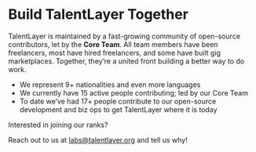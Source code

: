 # Build TalentLayer Together

TalentLayer is maintained by a fast-growing community of open-source contributors, let by the **Core Team**. All team members have been freelancers, most have hired freelancers, and some have built gig marketplaces. Together, they’re a united front building a better way to do work.

* We represent 9+ nationalities and even more languages
* We currently have 15 active people contributing; led by our Core Team
* To date we’ve had 17+ people contribute to our open-source development and biz ops to get TalentLayer where it is today

Interested in joining our ranks?

Reach out to us at labs@talentlayer.org and tell us why!&#x20;
